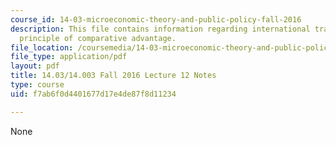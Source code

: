 ```yaml
---
course_id: 14-03-microeconomic-theory-and-public-policy-fall-2016
description: This file contains information regarding international trade and the
  principle of comparative advantage.
file_location: /coursemedia/14-03-microeconomic-theory-and-public-policy-fall-2016/f7ab6f0d4401677d17e4de87f8d11234_MIT14_03F16_lec12.pdf
file_type: application/pdf
layout: pdf
title: 14.03/14.003 Fall 2016 Lecture 12 Notes
type: course
uid: f7ab6f0d4401677d17e4de87f8d11234

---
```

None
